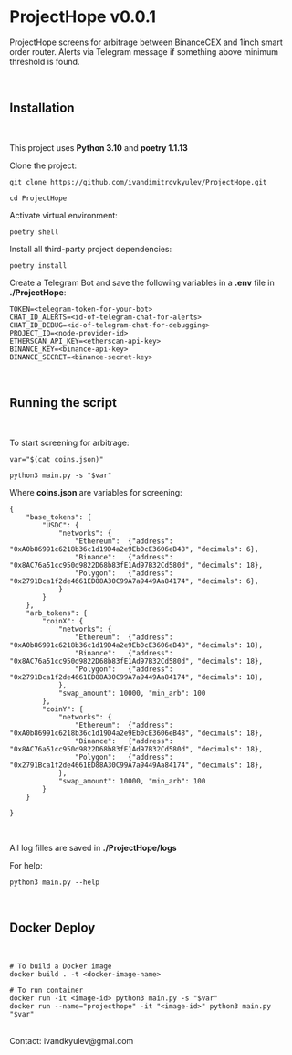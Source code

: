 # ProjectHope v0.0.1

ProjectHope screens for arbitrage between BinanceCEX and 1inch smart order router. Alerts via Telegram message if something above minimum threshold is found.

<br>

## Installation ##
<br>

This project uses **Python 3.10** and **poetry 1.1.13**

Clone the project:
```
git clone https://github.com/ivandimitrovkyulev/ProjectHope.git

cd ProjectHope
```

Activate virtual environment:

```
poetry shell
```

Install all third-party project dependencies:
```
poetry install
```

Create a Telegram Bot and save the following variables in a **.env** file in **./ProjectHope**:
```
TOKEN=<telegram-token-for-your-bot>
CHAT_ID_ALERTS=<id-of-telegram-chat-for-alerts>
CHAT_ID_DEBUG=<id-of-telegram-chat-for-debugging>
PROJECT_ID=<node-provider-id>
ETHERSCAN_API_KEY=<etherscan-api-key>
BINANCE_KEY=<binance-api-key>
BINANCE_SECRET=<binance-secret-key>
```
<br/>

## Running the script
<br/>

To start screening for arbitrage:
```
var="$(cat coins.json)"

python3 main.py -s "$var"
```

Where **coins.json** are variables for screening:
```
{
    "base_tokens": {
        "USDC": {
            "networks": {
                "Ethereum":  {"address": "0xA0b86991c6218b36c1d19D4a2e9Eb0cE3606eB48", "decimals": 6},
                "Binance":   {"address": "0x8AC76a51cc950d9822D68b83fE1Ad97B32Cd580d", "decimals": 18},
                "Polygon":   {"address": "0x2791Bca1f2de4661ED88A30C99A7a9449Aa84174", "decimals": 6},
            }
        }
    },
    "arb_tokens": {
        "coinX": {
            "networks": {
                "Ethereum":  {"address": "0xA0b86991c6218b36c1d19D4a2e9Eb0cE3606eB48", "decimals": 18},
                "Binance":   {"address": "0x8AC76a51cc950d9822D68b83fE1Ad97B32Cd580d", "decimals": 18},
                "Polygon":   {"address": "0x2791Bca1f2de4661ED88A30C99A7a9449Aa84174", "decimals": 18},
            },
            "swap_amount": 10000, "min_arb": 100
        },
        "coinY": {
            "networks": {
                "Ethereum":  {"address": "0xA0b86991c6218b36c1d19D4a2e9Eb0cE3606eB48", "decimals": 18},
                "Binance":   {"address": "0x8AC76a51cc950d9822D68b83fE1Ad97B32Cd580d", "decimals": 18},
                "Polygon":   {"address": "0x2791Bca1f2de4661ED88A30C99A7a9449Aa84174", "decimals": 18},
            },
            "swap_amount": 10000, "min_arb": 100
        }
    }

}
```
<br>

All log filles are saved in **./ProjectHope/logs**

For help:
```
python3 main.py --help
```
<br>

## Docker Deploy ##
<br>

```
# To build a Docker image
docker build . -t <docker-image-name>

# To run container
docker run -it <image-id> python3 main.py -s "$var"
docker run --name="projecthope" -it "<image-id>" python3 main.py "$var"
```

<br>
Contact: ivandkyulev@gmai.com